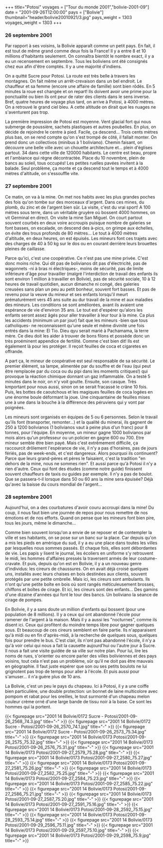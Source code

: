 +++
title="Potosi"
voyages = ["Tour du monde 2001","bolivie-2001-09"]
date = "2001-09-26T12:00:00"
pays = ["Bolivie"]
thumbnail="header/bolivie20010921/3.jpg"
pays_weight = 1303
voyages_weight = 1303
+++
### 26 septembre 2001

Par rapport à ses voisins, la Bolivie apparaît comme un petit pays. En fait, 
il est tout de même grand comme deux fois la France! Il y a entre 8 et 10 millions 
d'habitants seulement. On connaîtra bientôt le nombre exact, il y a eu un recensement 
en septembre. Tous les boliviens ont été consignés chez eux afin d'être comptés. 
Il y a une majorité d'indiens.

On a quitté Sucre pour Potosi. La route est très belle à travers les montagnes. 
On fait même un arrêt-crevaison dans un bel endroit. Le chauffeur et sa femme 
(encore une affaire de famille) sont bien rôdés. En 5 minutes la roue est changée 
et on repart! Ils doivent avoir une prime pour la ponctualité ou bien ils ont 
peur de rater des clients dans le sens inverse. Bref, quatre heures de voyage 
plus tard, on arrive à Potosi, à 4000 mètres. On a retrouvé le grand ciel bleu. 
A cette altitude on dirait que les nuages ne s'aventurent pas trop.

La première impression de Potosi est moyenne. Vent glacial fort qui nous submerge 
de poussière, sachets plastiques et autres poubelles. En plus, on décide de 
rejoindre le centre à pied. Facile, ça descend... Trois cents mètres plus bas, 
on se rend compte qu'on s'est trompé de côté, il fallait monter. On prend donc 
un collectivos (minibus à 1 boliviano). Chemin faisant, on découvre une belle 
ville avec un chouette architecture et... plein d'églises partout. 34 dans cette 
ville de 120000 habitants. Le centre est beau, propre et l'ambiance qui règne 
décontractée. Place du 10 novembre, plein de bancs au soleil, tous occupés! 
Les petites ruelles pavées invitent à la balade. Seul problème, ça monte et 
ça descend tout le temps et à 4000 mètres d'altitude, on s'essouffle vite. 

### 27 septembre 2001

Ce matin, on va à la mine. On met nos habits avec les plus grandes poches des 
fois qu'on tombe sur des morceaux d'argent. Dans ces mines, du plomb, du zinc 
et de l'argent bien sûr. La visite, c'est du vrai sport! A 100 mètres sous terre, 
dans un véritable gruyère où bossent 4000 hommes, on vit Germinal en direct. 
On visite la mine San Miguel. On court partout souvent courbés en deux voire 
accroupis puisque nombre de galeries se font basses, on escalade, on descend 
des à-pics, on grimpe aux échelles, on évite des trous profonds de 80 mètres... 
Le tout à 4000 mètres d'altitude, en deux heures, on est épuisés. Les mineurs 
font ces trajets avec des charges de 40 à 50 kg sur le dos ou en courant derrière 
leurs brouettes pleines de caillasse.

Parce qu'ici, c'est une coopérative. Ce n'est pas une mine privée. C'est donc 
moins riche. Qui dit pas de bolivianos dit pas d'électricité, pas de wagonnets 
-ni à bras ni électriques-, moins de sécurité, pas de limite inférieure d'âge 
pour travailler (malgré l'interdiction de travail des enfants ils sont environ 
1 million à travailler en Bolivie), pas de sécurité sociale, 10 à 12 heures 
de travail quotidien, aucun dimanche ni congé, des galeries creusées sans plan 
un peu au petit bonheur, souvent fort basses. Et pas de revenu pour la veuve 
du mineur et ses enfants lorsqu'il meurt prématurément vers 45 ans suite au 
dur travail de la mine et aux maladies des mineurs. Les conditions se sont améliorées, 
avant ils avaient une espérance de vie d'environ 35 ans. Le tout est d'espérer 
qu'alors les enfants seront assez âgés pour aller travailler à leur tour à la 
mine. Ca plus les accidents (minimum un par jour) fait que les mineurs -bien 
que tous catholiques- ne reconnaissent qu'une seule et même divinité une fois 
entrés dans la mine: El Tio. Dieu qyu serait marié à Pachamama, la terre mère. 
Ce dieu doit les aider à trouver de bons filons et possède donc un très proéminent 
appendice de fertilité. Comme c'est bien dit! Ils est également là pour les 
protéger. Il reçoit feuilles de coca et cigaretes en offrande.

A part ça, le mineur de coopérative est seul responsable de sa sécurité. Le 
premier élément, sa lampe, alimentée par du souffre et de l'eau (qui peut être 
remplacée par du coca ou du pipi dans les moments critiques!) qui provoque la 
réaction chimique donnant un gaz inflammable. On a testé 5 minutes dans le noir, 
on n'y voit goutte. Ensuite, son casque. Très kmportant pour nous aussi, sinon 
on se serait fracassé le crâne 10 fois. Puis, les bottes de caoutchous et les 
magiques feuilles de coca logées en une énorme boule déformant la joue. Une 
cinquantaine de feuilles mises une à une dans la bouche à la différence des 
péruviens qui y vont par poignées.

Les mineurs sont organisés en équipes de 5 ou 6 personnes. Selon le travail 
qu'ils font (transporter, remonter...) et la qualité du minerai, ils gagnent 
de 250 à 1200 bolivianos (1 bolivianos vaut à peine plus d'un franc) pour 8 
tonnes, pour l'équipe. En moyenne, un mineur gagne 1000 bolivianos par mois 
alors qu'un professeur ou un policier en gagne 600 ou 700. Etre mineur semble 
être bien payé. Mais c'est extrêmement difficile, ça raccourcit drôlement l'espérance 
de vie, il n'y a pas d'horaires, pas de jours fériés, pas de week-ends, et c'est 
dangereux. Alors pourquoi ils continuent? Parce que leurs grand-pères et pères 
le faisaient, c'est la tradition "en dehors de la mine, nous ne sommes rien". 
Et aussi parce qu'à Potosi il n'y a rien d'autre. Ceux qui font des études (comme 
notre guide) finissent souvent chauffeurs de taxis ou guides par exemple. Il 
n'y a pas de boulot. Que se passera-t-il lorsque dans 50 ou 60 ans la mine sera 
épuisée? Déjà qu'avec la baisse du cours mondial de l'argent...

### 28 septembre 2001

Aujourd'hui, on a des courbatures d'avoir couru accroupi dans la mine! Du coup, 
il nous faut bien une journée de repos pour nous remettre de nos émotions et 
de nos efforts. Quand on pense que les mineurs font bien pire, tous les jours, 
même le dimanche... 

Comme bien souvent lorsqu'on a envie de se reposer et de contempler la ville 
et ses habitants, on se pose sur un banc sur la place. Car depuis qu'on a mis 
les pieds en amérique du sud, il y a eu une place dans toutes les villes par 
lesquelles nous sommes passés. Et chaque fois, elles sont débordantes de vie. 
Les papis y lisent le journal, les écoliers en uniforme s'y retrouvent le midi, 
les hommes d'affaires pressés la traversent armés de leur costume-cravate. Et 
puis, depuis qu'on est en Bolivie, il y a un nouveau genre d'individus: les 
cireurs de chaussures. On en avait déjà croisé quelques uns, installés avec 
leurs chaises en bois destinées aux clients, souvent protégés par une petite 
ombrelle. Mais ici, les cireurs sont ambulants. Ils n'ont qu'une petite boîte 
en bois où sont rangés méticuleusement brosses, chiffons et boîtes de cirage. 
Et ici, les cireurs sont des enfants... Des gamins d'une dizaine d'années qui 
font le tour des bancs. Un boliviano la séance de cirage de pompes.

En Bolivie, il y a sans doute un million d'enfants qui bossent (pour une population 
de 8 millions). Il y a ceux qui ont abandonné l'école pour ramener de l'argent 
à la maison. Mais il y a aussi les "nocturnes", comme ils disent ici. Ceux qui 
profitent du moindre temps libre pour gagner quelques sous. Et beaucoup de ces 
cireurs semblent en faire partie. Ils n'apparaisent qu'à midi ou en fin d'après-midi, 
à la recherche de quelques sous, quelques fois pour prendre le bus. C'est clair, 
ils n'ont pas abandonné l'école, il n'y a qu'à voir celui qui nous a fait la 
causette aujourd'hui ou l'autre jour à Sucre. Il nous a fait une visite guidée 
de sa ville sur notre plan. Pour lui, lire les noms de rues, s'orienter ou encore 
parler des villes boliviennes et des pays voisins, tout cela n'est pas un problème, 
sûr qu'il ne doit pas être mauvais en géographie. Il faut juste espérer que 
son ou ses petits boulots ne lui grignotent pas trop de temps pour aller à l'école. 
Et puis aussi pour s'amuser... il n'a guère plus de 10 ans. 

La Bolivie, c'est un peu le pays du chapeau. Ici à Potosi, il y a une coiffe 
bien particulière, une double protection: un bonnet de laine multicolore avec 
pompom et rabat pour les oreilles, le tout surmonté d'un chapeau melon couleur 
crème orné d'une large bande de tissu noir à la base. Ce sont les hommes qui 
la portent.


<div id="TOTO">{{< figurepage src="2001 14 Bolivie/0172 Sucre - Potosi/2001-09-26_2568_74.3.jpg" title="-"  >}}
{{< figurepage src="2001 14 Bolivie/0172 Sucre - Potosi/2001-09-26_2570_74.1.jpg" title="-"  >}}
{{< figurepage src="2001 14 Bolivie/0172 Sucre - Potosi/2001-09-26_2573_75.34.jpg" title="-"  >}}
{{< figurepage src="2001 14 Bolivie/0173 Potosi/2001-09-26_2575_75.32.jpg" title="-"  >}}
{{< figurepage src="2001 14 Bolivie/0173 Potosi/2001-09-26_2576_75.31.jpg" title="-"  >}}
{{< figurepage src="2001 14 Bolivie/0173 Potosi/2001-09-27_2579_75.28.jpg" title="-"  >}}
{{< figurepage src="2001 14 Bolivie/0173 Potosi/2001-09-27_2580_75.27.jpg" title="-"  >}}
{{< figurepage src="2001 14 Bolivie/0173 Potosi/2001-09-27_2581_75.26.jpg" title="-"  >}}
{{< figurepage src="2001 14 Bolivie/0173 Potosi/2001-09-27_2582_75.25.jpg" title="-"  >}}
{{< figurepage src="2001 14 Bolivie/0173 Potosi/2001-09-27_2584_75.23.jpg" title="-"  >}}
{{< figurepage src="2001 14 Bolivie/0173 Potosi/2001-09-27_2585_75.22.jpg" title="-"  >}}
{{< figurepage src="2001 14 Bolivie/0173 Potosi/2001-09-27_2586_75.21.jpg" title="-"  >}}
{{< figurepage src="2001 14 Bolivie/0173 Potosi/2001-09-27_2587_75.20.jpg" title="-"  >}}
{{< figurepage src="2001 14 Bolivie/0173 Potosi/2001-09-27_2591_75.16.jpg" title="-"  >}}
{{< figurepage src="2001 14 Bolivie/0173 Potosi/2001-09-28_2592_75.15.jpg" title="-"  >}}
{{< figurepage src="2001 14 Bolivie/0173 Potosi/2001-09-28_2593_75.14.jpg" title="-"  >}}
{{< figurepage src="2001 14 Bolivie/0173 Potosi/2001-09-29_2596_75.11.jpg" title="-"  >}}
{{< figurepage src="2001 14 Bolivie/0173 Potosi/2001-09-29_2597_75.10.jpg" title="-"  >}}
{{< figurepage src="2001 14 Bolivie/0173 Potosi/2001-09-29_2598_75.9.jpg" title="-"  >}}
</DIV>

